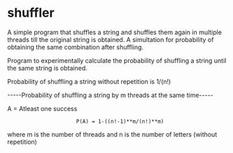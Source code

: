 # shuffler
A simple program that shuffles a string and shuffles them again in multiple threads till the original string is obtained. A simultation for probability of obtaining the same combination after shuffling. 

Program to experimentally calculate the probability of shuffling a string until the same string is obtained.

Probability of shuffling a string without repetition is 1/(n!)

-----Probability of shuffling a string by m threads at the same time-----

A = Atleast one success

                          P(A) = 1-((n!-1)**m/(n!)**m)
where m is the number of threads and n is the number of letters (without repetition)
